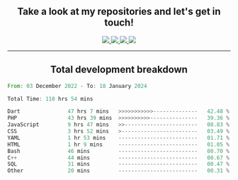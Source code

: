 <h2 align="center">
  Take a look at my repositories and let's get in touch!
</h2>
<p align="center">
  <a href="https://www.instagram.com/rayhanarkan?igsh=MXM3dHhmMTZ3ZWVsaA==">
    <img src="https://img.icons8.com/material-outlined/30/689d6a/instagram.png"/>
  </a>
  <a href="https://www.linkedin.com/in/rayhanarkan/">
    <img src="https://img.icons8.com/material-outlined/30/689d6a/linkedin.png"/>
  </a>
  <a href="">
    <img src="https://img.icons8.com/material-outlined/30/689d6a/geography.png"/>
  </a>
  <a href="mailto:rayhanarkan30@gmail.com">
    <img src="https://img.icons8.com/material-outlined/30/689d6a/email.png"/>
  </a>
</p>

---

<h2 align="center">Total development breakdown</h2>

<p align="center">
<!--START_SECTION:waka-->

```rust
From: 03 December 2022 - To: 18 January 2024

Total Time: 110 hrs 54 mins

Dart               47 hrs 7 mins   >>>>>>>>>>>--------------   42.48 %
PHP                43 hrs 39 mins  >>>>>>>>>>---------------   39.36 %
JavaScript         9 hrs 47 mins   >>-----------------------   08.83 %
CSS                3 hrs 52 mins   >------------------------   03.49 %
YAML               1 hr 53 mins    -------------------------   01.71 %
HTML               1 hr 9 mins     -------------------------   01.05 %
Bash               46 mins         -------------------------   00.70 %
C++                44 mins         -------------------------   00.67 %
SQL                31 mins         -------------------------   00.47 %
Other              20 mins         -------------------------   00.31 %
```

<!--END_SECTION:waka-->
</p>
